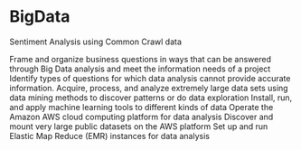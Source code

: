 # BigData
Sentiment Analysis using Common Crawl data

Frame and organize business questions in ways that can be answered through Big Data analysis and meet the information needs of a project
Identify types of questions for which data analysis cannot provide accurate information.
Acquire, process, and analyze extremely large data sets using data mining methods to discover patterns or do data exploration
Install, run, and apply machine learning tools to different kinds of data
Operate the Amazon AWS cloud computing platform for data analysis
Discover and mount very large public datasets on the AWS platform
Set up and run Elastic Map Reduce (EMR) instances for data analysis
